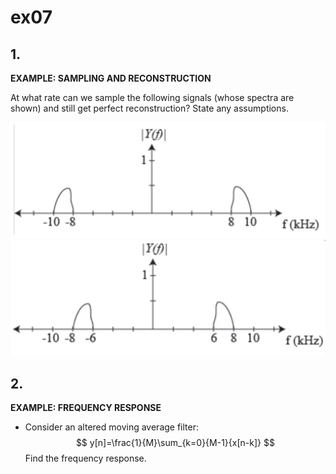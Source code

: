 # ex07

## 1.
__EXAMPLE: SAMPLING AND RECONSTRUCTION__

At what rate can we sample the following signals (whose spectra are shown) and still get perfect reconstruction? State any assumptions.

![fig01a](ex07/ex07-fig01a.png)
![fig01b](ex07/ex07-fig01b.png)


## 2.
__EXAMPLE: FREQUENCY RESPONSE__
- Consider an altered moving average filter:
$$
y[n]=\frac{1}{M}\sum_{k=0}{M-1}{x[n-k]}
$$
Find the frequency response.